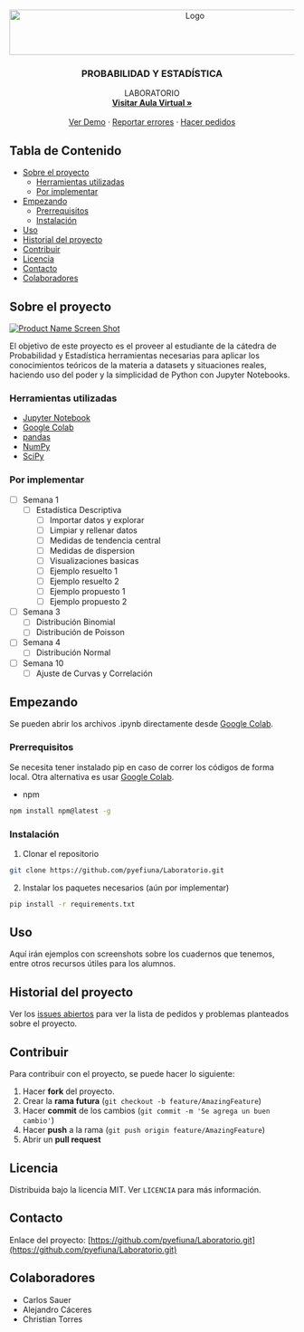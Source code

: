 <br />
<p align="center">
  <a href="https://github.com/github_username/Laboratorio">
    <img src="https://images.hindawi.com/journals/jps/jps.banner.jpg" alt="Logo" width="640" height="80">
  </a>

  <h3 align="center">PROBABILIDAD Y ESTADÍSTICA</h3>

  <p align="center">
    LABORATORIO
    <br />
    <a href="https://eaula.ing.una.py/course/view.php?id=34"><strong>Visitar Aula Virtual »</strong></a>
    <br />
    <br />
    <a href="https://github.com/pyefiuna/Laboratorio">Ver Demo</a>
    ·
    <a href="https://github.com/pyefiuna/Laboratorio/issues">Reportar errores</a>
    ·
    <a href="https://github.com/pyefiuna/Laboratorio/issues">Hacer pedidos</a>
  </p>
</p>




## Tabla de Contenido

* [Sobre el proyecto](#sobre-el-proyecto)
  * [Herramientas utilizadas](#herramientas-utilizadas)
  * [Por implementar](#por-implementar)
* [Empezando](#empezando)
  * [Prerrequisitos](#prerrequisitos)
  * [Instalación](#instalación)
* [Uso](#uso)
* [Historial del proyecto](#historial-del-proyecto)
* [Contribuir](#contribuir)
* [Licencia](#licencia)
* [Contacto](#contacto)
* [Colaboradores](#colaboradores)



<!-- SOBRE EL PROYECTO -->
## Sobre el proyecto

[![Product Name Screen Shot][product-screenshot]](https://example.com)

El objetivo de este proyecto es el proveer al estudiante de la cátedra de Probabilidad y Estadística herramientas necesarias para aplicar los conocimientos teóricos de la materia a datasets y situaciones reales, haciendo uso del poder y la simplicidad de Python con Jupyter Notebooks.


### Herramientas utilizadas

* [Jupyter Notebook](https://jupyter.org/)
* [Google Colab](https://colab.research.google.com/)
* [pandas](https://pandas.pydata.org/)
* [NumPy](https://numpy.org/)
* [SciPy](https://www.scipy.org/)

### Por implementar
* [ ] Semana 1
  - [ ] Estadística Descriptiva
    + [ ] Importar datos y explorar
    + [ ] Limpiar y rellenar datos
    + [ ] Medidas de tendencia central
    + [ ] Medidas de dispersion
    + [ ] Visualizaciones basicas
    + [ ] Ejemplo resuelto 1
    + [ ] Ejemplo resuelto 2
    + [ ] Ejemplo propuesto 1
    + [ ] Ejemplo propuesto 2    
* [ ] Semana 3
  - [ ] Distribución Binomial
  - [ ] Distribución de Poisson
* [ ] Semana 4
  - [ ] Distribución Normal
* [ ] Semana 10
  - [ ] Ajuste de Curvas y Correlación

## Empezando

Se pueden abrir los archivos .ipynb directamente desde [Google Colab](https://colab.research.google.com/).

### Prerrequisitos

Se necesita tener instalado pip en caso de correr los códigos de forma local. Otra alternativa es usar [Google Colab](https://colab.research.google.com/).
* npm
```sh
npm install npm@latest -g
```

### Instalación

1. Clonar el repositorio
```sh
git clone https://github.com/pyefiuna/Laboratorio.git
```
2. Instalar los paquetes necesarios (aún por implementar)
```sh
pip install -r requirements.txt
```



<!-- USAGE EXAMPLES -->
## Uso

Aquí irán ejemplos con screenshots sobre los cuadernos que tenemos, entre otros recursos útiles para los alumnos.



<!-- ROADMAP -->
## Historial del proyecto

Ver los [issues abiertos](https://github.com/github_username/Laboratorio/issues) para ver la lista de pedidos y problemas planteados sobre el proyecto.




## Contribuir

Para contribuir con el proyecto, se puede hacer lo siguiente:

1. Hacer **fork** del proyecto.
2. Crear la **rama futura** (`git checkout -b feature/AmazingFeature`)
3. Hacer **commit** de los cambios (`git commit -m 'Se agrega un buen cambio'`)
4. Hacer **push** a la rama (`git push origin feature/AmazingFeature`)
5. Abrir un **pull request**



<!-- LICENSE -->
## Licencia

Distribuida bajo la licencia MIT. Ver `LICENCIA` para más información.



## Contacto

Enlace del proyecto: [https://github.com/pyefiuna/Laboratorio.git](https://github.com/pyefiuna/Laboratorio.git)



## Colaboradores

* Carlos Sauer
* Alejandro Cáceres
* Christian Torres



[product-screenshot]: https://fiverr-res.cloudinary.com/images/t_main1,q_auto,f_auto,q_auto,f_auto/gigs/166073512/original/8d38f82581e58de40ed5b587ce6d15aaaac49bf2/solve-data-science-machine-learning-deep-learning-problems.png
